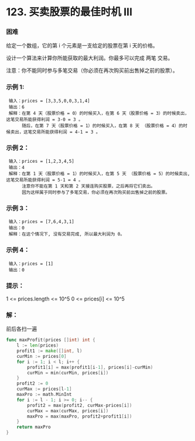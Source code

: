 # 123. 买卖股票的最佳时机 III

### 困难

给定一个数组，它的第 i 个元素是一支给定的股票在第 i 天的价格。

设计一个算法来计算你所能获取的最大利润。你最多可以完成 两笔 交易。

注意：你不能同时参与多笔交易（你必须在再次购买前出售掉之前的股票）。

### 示例 1:

     输入：prices = [3,3,5,0,0,3,1,4]
     输出：6
     解释：在第 4 天（股票价格 = 0）的时候买入，在第 6 天（股票价格 = 3）的时候卖出，这笔交易所能获得利润 = 3-0 = 3 。
          随后，在第 7 天（股票价格 = 1）的时候买入，在第 8 天 （股票价格 = 4）的时候卖出，这笔交易所能获得利润 = 4-1 = 3 。

### 示例 2：

     输入：prices = [1,2,3,4,5]
     输出：4
     解释：在第 1 天（股票价格 = 1）的时候买入，在第 5 天 （股票价格 = 5）的时候卖出, 这笔交易所能获得利润 = 5-1 = 4 。   
          注意你不能在第 1 天和第 2 天接连购买股票，之后再将它们卖出。   
          因为这样属于同时参与了多笔交易，你必须在再次购买前出售掉之前的股票。

### 示例 3：

     输入：prices = [7,6,4,3,1] 
     输出：0 
     解释：在这个情况下, 没有交易完成, 所以最大利润为 0。

### 示例 4：

     输入：prices = [1]
     输出：0

### 提示：

1 <= prices.length <= 10^5
0 <= prices[i] <= 10^5

### 解：
前后各扫一遍

```go
func maxProfit(prices []int) int {
	l := len(prices)
	profit1 := make([]int, l)
	curMin := prices[0]
	for i := 1; i < l; i++ {
		profit1[i] = max(profit1[i-1], prices[i]-curMin)
		curMin = min(curMin, prices[i])
	}
	profit2 := 0
	curMax := prices[l-1]
	maxPro := math.MinInt
	for i := l - 1; i >= 0; i-- {
		profit2 = max(profit2, curMax-prices[i])
		curMax = max(curMax, prices[i])
		maxPro = max(maxPro, profit2+profit1[i])
	}
	return maxPro
}
```